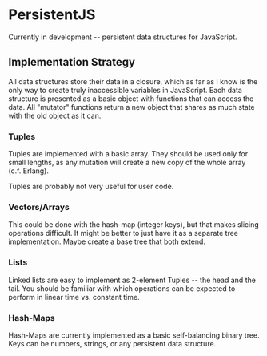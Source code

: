 # PersistentJS #

Currently in development -- persistent data structures for JavaScript.

## Implementation Strategy ##

All data structures store their data in a closure, which as far as I know is
the only way to create truly inaccessible variables in JavaScript. Each data
structure is presented as a basic object with functions that can access the
data. All "mutator" functions return a new object that shares as much state
with the old object as it can.

### Tuples ###

Tuples are implemented with a basic array. They should be used only for small
lengths, as any mutation will create a new copy of the whole array (c.f.
Erlang).

Tuples are probably not very useful for user code.

### Vectors/Arrays ###

This could be done with the hash-map (integer keys), but that makes slicing
operations difficult. It might be better to just have it as a separate tree
implementation. Maybe create a base tree that both extend.

### Lists ###

Linked lists are easy to implement as 2-element Tuples -- the head and the
tail. You should be familiar with which operations can be expected to perform
in linear time vs. constant time.

### Hash-Maps ###

Hash-Maps are currently implemented as a basic self-balancing binary tree.
Keys can be numbers, strings, or any persistent data structure.
